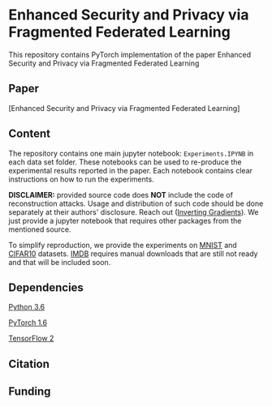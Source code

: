 # Enhanced Security and Privacy via Fragmented Federated Learning
This repository contains PyTorch implementation of the paper Enhanced Security and Privacy via Fragmented Federated Learning

## Paper 

[Enhanced Security and Privacy via Fragmented Federated Learning]

## Content
The repository contains one main jupyter notebook: `Experiments.IPYNB` in each data set folder. These notebooks can be used to re-produce the experimental results reported in the paper. Each notebook contains clear instructions on how to run the experiments. 



**DISCLAIMER:** provided source code does **NOT** include the code of reconstruction attacks.
Usage and distribution of such code should be done separately at their authors' disclosure.
Reach out ([Inverting Gradients](https://github.com/JonasGeiping/invertinggradients)). We just provide a jupyter notebook that requires other packages from the mentioned source.

To simplify reproduction, we provide the experiments on [MNIST](http://yann.lecun.com/exdb/mnist/) and [CIFAR10](https://www.cs.toronto.edu/~kriz/cifar.html) datasets.
[IMDB](https://ai.stanford.edu/~amaas/data/sentiment/) requires manual downloads that are still not ready and that will be included soon.
## Dependencies

[Python 3.6](https://www.anaconda.com/download)

[PyTorch 1.6](https://pytorch.org/)

[TensorFlow 2](https://www.tensorflow.org/)



## Citation 



## Funding
